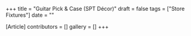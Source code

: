 +++
title = "Guitar Pick & Case (SPT Décor)"
draft = false
tags = ["Store Fixtures"]
date = ""

[Article]
contributors = []
gallery = []
+++